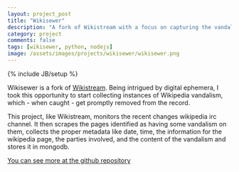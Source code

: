 ```yaml
---
layout: project_post
title: "Wikisewer"
description: "A fork of Wikistream with a focus on capturing the vandalism that occurrs on Wikipedia. Uses Flask and MongoDB."
category: project 
comments: false
tags: [wikisewer, python, nodejs]
image: /assets/images/projects/wikisewer/wikisewer.png
---
```

{% include JB/setup %}

<p>Wikisewer is a fork of <a href="https://github.com/edsu/wikistream">Wikistream</a>. Being intrigued by digital ephemera, I took this opportunity to start collecting instances of Wikipedia vandalism, which - when caught - get promptly removed from the record.</p>

<p>This project, like Wikistream, monitors the recent changes wikipedia irc channel. It then scrapes the pages identified as having some vandalism on them, collects the proper metadata like date, time, the information for the wikipedia page, the parties involved, and the content of the vandalism and stores it in mongodb.</p>

<a class="source" href="https://github.com/dogrdon/wikisewer">You can see more at the github repository</a>
